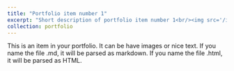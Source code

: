 ```yaml
---
title: "Portfolio item number 1"
excerpt: "Short description of portfolio item number 1<br/><img src='/images/research.png'>"
collection: portfolio
---
```


This is an item in your portfolio. It can be have images or nice text. If you name the file .md, it will be parsed as markdown. If you name the file .html, it will be parsed as HTML. 
